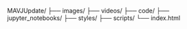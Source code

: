 MAVJUpdate/
├── images/
├── videos/
├── code/
├── jupyter_notebooks/
├── styles/
├── scripts/
└── index.html
